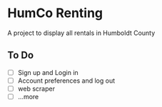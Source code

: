 # HumCo Renting

A project to display all rentals in Humboldt County

## To Do

- [ ] Sign up and Login in
- [ ] Account preferences and log out
- [ ] web scraper
- [ ] ...more
